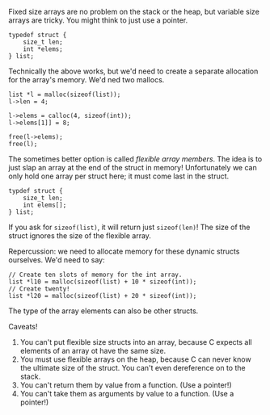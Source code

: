 Fixed size arrays are no problem on the stack or the heap, but variable size arrays are tricky. You might think to just use a pointer.

```
typedef struct {
    size_t len;
    int *elems;
} list;
```

Technically the above works, but we'd need to create a separate allocation for the array's memory. We'd ned two mallocs.

```
list *l = malloc(sizeof(list));
l->len = 4;

l->elems = calloc(4, sizeof(int));
l->elems[1]] = 8;

free(l->elems);
free(l);
```

The sometimes better option is called *flexible array members*. The idea is to just slap an array at the end of the struct in memory! Unfortunately we can only hold one array per struct here; it must come last in the struct.

```
typdef struct {
    size_t len;
    int elems[];
} list;
```

If you ask for `sizeof(list)`, it will return just `sizeof(len)`! The size of the struct ignores the size of the flexible array.

Repercussion: we need to allocate memory for these dynamic structs ourselves. We'd need to say:

```
// Create ten slots of memory for the int array.
list *l10 = malloc(sizeof(list) + 10 * sizeof(int));
// Create twenty!
list *l20 = malloc(sizeof(list) + 20 * sizeof(int));
```

The type of the array elements can also be other structs.

Caveats!
1. You can't put flexible size structs into an array, because C expects all elements of an array ot have the same size.
2. You must use flexible arrays on the heap, because C can never know the ultimate size of the struct. You can't even dereference on to the stack.
3. You can't return them by value from a function. (Use a pointer!)
4. You can't take them as arguments by value to a function. (Use a pointer!)
